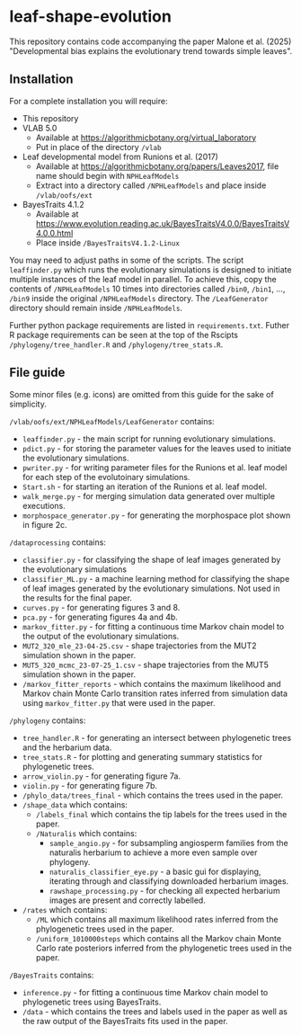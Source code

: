 # leaf-shape-evolution

This repository contains code accompanying the paper Malone et al. (2025) "Developmental bias explains the evolutionary trend towards simple leaves".

## Installation

For a complete installation you will require:
- This repository
- VLAB 5.0
    - Available at https://algorithmicbotany.org/virtual_laboratory
    - Put in place of the directory `/vlab`
- Leaf developmental model from Runions et al. (2017)
    - Available at https://algorithmicbotany.org/papers/Leaves2017, file name should begin with `NPHLeafModels`
    - Extract into a directory called `/NPHLeafModels` and place inside `/vlab/oofs/ext`
- BayesTraits 4.1.2
    - Available at https://www.evolution.reading.ac.uk/BayesTraitsV4.0.0/BayesTraitsV4.0.0.html
    - Place inside `/BayesTraitsV4.1.2-Linux`

You may need to adjust paths in some of the scripts. The script `leaffinder.py` which runs the evolutionary simulations is designed to initiate multiple instances of the leaf model in parallel. To achieve this, copy the contents of `/NPHLeafModels` 10 times into directories called `/bin0`, `/bin1`, ..., `/bin9` inside the original `/NPHLeafModels` directory. The `/LeafGenerator` directory should remain inside `/NPHLeafModels`.

Further python package requirements are listed in `requirements.txt`. Futher R package requirements can be seen at the top of the Rscipts `/phylogeny/tree_handler.R` and `/phylogeny/tree_stats.R`.

## File guide

Some minor files (e.g. icons) are omitted from this guide for the sake of simplicity.

`/vlab/oofs/ext/NPHLeafModels/LeafGenerator` contains:
- `leaffinder.py` - the main script for running evolutionary simulations.
- `pdict.py` - for storing the parameter values for the leaves used to initiate the evolutionary simulations.
- `pwriter.py` - for writing parameter files for the Runions et al. leaf model for each step of the evolutoinary simulations.
- `Start.sh` - for starting an iteration of the Runions et al. leaf model.
- `walk_merge.py` - for merging simulation data generated over multiple executions.
- `morphospace_generator.py` - for generating the morphospace plot shown in figure 2c.

`/dataprocessing` contains:
- `classifier.py` - for classifying the shape of leaf images generated by the evolutionary simulations
- `classifier_ML.py` - a machine learning method for classifying the shape of leaf images generated by the evolutionary simulations. Not used in the results for the final paper.
- `curves.py` - for generating figures 3 and 8.
- `pca.py` - for generating figures 4a and 4b.
- `markov_fitter.py` - for fitting a continuous time Markov chain model to the output of the evolutionary simulations.
- `MUT2_320_mle_23-04-25.csv` - shape trajectories from the MUT2 simulation shown in the paper.
- `MUT5_320_mcmc_23-07-25_1.csv` - shape trajectories from the MUT5 simulation shown in the paper.
- `/markov_fitter_reports` - which contains the maximum likelihood and Markov chain Monte Carlo transition rates inferred from simulation data using `markov_fitter.py` that were used in the paper.

`/phylogeny` contains:
- `tree_handler.R` - for generating an intersect between phylogenetic trees and the herbarium data.
- `tree_stats.R` - for plotting and generating summary statistics for phylogenetic trees.
- `arrow_violin.py` - for generating figure 7a.
- `violin.py` - for generating figure 7b.
- `/phylo_data/trees_final` - which contains the trees used in the paper.
- `/shape_data` which contains:
    - `/labels_final` which contains the tip labels for the trees used in the paper.
    -  `/Naturalis` which contains:
        - `sample_angio.py` - for subsampling angiosperm families from the naturalis herbarium to achieve a more even sample over phylogeny.
        - `naturalis_classifier_eye.py` - a basic gui for displaying, iterating through and classifying downloaded herbarium images.
        - `rawshape_processing.py` - for checking all expected herbarium images are present and correctly labelled.
- `/rates` which contains:
    - `/ML` which contains all maximum likelihood rates inferred from the phylogenetic trees used in the paper.
    - `/uniform_1010000steps` which contains all the Markov chain Monte Carlo rate posteriors inferred from the phylogenetic trees used in the paper.

`/BayesTraits` contains:
- `inference.py` - for fitting a continuous time Markov chain model to phylogenetic trees using BayesTraits.
- `/data` - which contains the trees and labels used in the paper as well as the raw output of the BayesTraits fits used in the paper.
